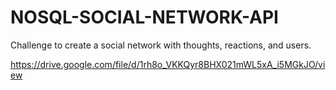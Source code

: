 # NOSQL-SOCIAL-NETWORK-API
Challenge to create a social network with thoughts, reactions, and users.



https://drive.google.com/file/d/1rh8o_VKKQyr8BHX021mWL5xA_i5MGkJO/view
